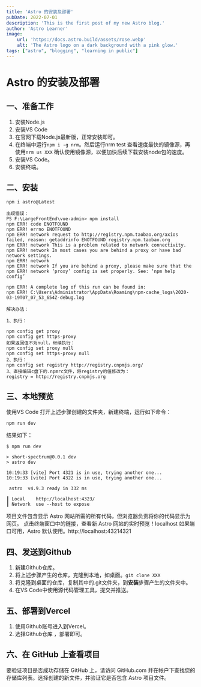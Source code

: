 ```yaml
---
title: 'Astro 的安装及部署'
pubDate: 2022-07-01
description: 'This is the first post of my new Astro blog.'
author: 'Astro Learner'
image:
    url: 'https://docs.astro.build/assets/rose.webp'
    alt: 'The Astro logo on a dark background with a pink glow.'
tags: ["astro", "blogging", "learning in public"]
---
```

# Astro 的安装及部署
## 一、准备工作
1. 安装Node.js
2. 安装VS Code
 1. 在官网下载Node.js最新版，正常安装即可。
 2. 在终端中运行`npm i -g nrm`。然后运行nrm test 查看速度最快的镜像源，再使用`nrm us XXX` 确认使用镜像源，以便加快后续下载安装node包的速度。
2. 安装VS Code。
3. 安装终端。
## 二、安装
```
npm i astro@Latest
```
```
出现错误：
PS F:\LargeFrontEnd\vue-admin> npm install
npm ERR! code ENOTFOUND
npm ERR! errno ENOTFOUND
npm ERR! network request to http://registry.npm.taobao.org/axios failed, reason: getaddrinfo ENOTFOUND registry.npm.taobao.org
npm ERR! network This is a problem related to network connectivity.
npm ERR! network In most cases you are behind a proxy or have bad network settings.
npm ERR! network
npm ERR! network If you are behind a proxy, please make sure that the
npm ERR! network ‘proxy’ config is set properly. See: ‘npm help config’

npm ERR! A complete log of this run can be found in:
npm ERR! C:\Users\Administrator\AppData\Roaming\npm-cache_logs\2020-03-19T07_07_53_654Z-debug.log

解决办法：

1、执行：

npm config get proxy
npm config get https-proxy
如果返回值不为null，继续执行：
npm config set proxy null
npm config set https-proxy null
2、执行：
npm config set registry http://registry.cnpmjs.org/
3、直接编辑c盘下的.npmrc文件，将registry的值修改为：
registry = http://registry.cnpmjs.org
```
## 三、本地预览
使用VS Code 打开上述步骤创建的文件夹，新建终端，运行如下命令：
```
npm run dev
```
结果如下：
```
$ npm run dev

> short-spectrum@0.0.1 dev
> astro dev

10:19:33 [vite] Port 4321 is in use, trying another one...
10:19:33 [vite] Port 4322 is in use, trying another one...

 astro  v4.9.3 ready in 332 ms

┃ Local    http://localhost:4323/
┃ Network  use --host to expose
```
项目文件包含显示 Astro 网站所需的所有代码，但浏览器负责将你的代码显示为网页。
点击终端窗口中的链接，查看新 Astro 网站的实时预览！localhost
如果端口可用，Astro 默认使用。http://localhost:43214321

## 四、发送到Github
1. 新建Github仓库。
2. 将上述步骤产生的仓库，克隆到本地，如桌面。```git clone XXX```
3. 将克隆到桌面的仓库，复制其中的.git文件夹，到**安装**步骤产生的文件夹中。
4. 在VS Code中使用源代码管理工具，提交并推送。

## 五、部署到Vercel
1. 使用Github账号进入到Vercel。
2. 选择Github仓库 ，部署即可。

## 六、在 GitHub 上查看项目
要验证项目是否成功存储在 GitHub 上，请访问 GitHub.com 并在帐户下查找您的存储库列表。选择创建的新文件，并验证它是否包含 Astro 项目文件。


